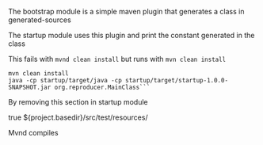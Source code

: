The bootstrap module is a simple maven plugin that generates a class in generated-sources

The startup module uses this plugin and print the constant generated in the class

This fails with `mvnd clean install` but runs with `mvn clean install`

```
mvn clean install
java -cp startup/target/java -cp startup/target/startup-1.0.0-SNAPSHOT.jar org.reproducer.MainClass```
```

By removing this section in startup module

<!-- the following is used to provide a SLF4j binding to the ValidationBootstrapMain and related CP. Set src/test/resources/logback.xml root to DEBUG for debugging -->
<includePluginDependencies>true</includePluginDependencies>
<additionalClasspathElements>
<additionalClasspathElement>${project.basedir}/src/test/resources/</additionalClasspathElement>
</additionalClasspathElements>

Mvnd compiles
